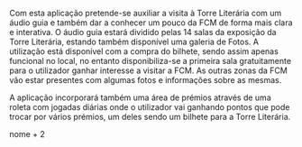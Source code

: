 Com esta aplicação pretende-se auxiliar a visita à Torre Literária com um áudio guia e
também dar a conhecer um pouco da FCM de forma mais clara e interativa.
O áudio guia estará dividido pelas 14 salas da exposição da Torre Literária, estando também
disponível uma galeria de Fotos. A utilização está disponível com a compra do bilhete,
sendo assim apenas funcional no local, no entanto disponibiliza-se a primeira sala gratuitamente
para o utilizador ganhar interesse a visitar a FCM.
As outras zonas da FCM vão estar presentes com algumas fotos e informações sobre as
mesmas.

A aplicação incorporará também uma área de prémios através de uma roleta com jogadas
diárias onde o utilizador vai ganhando pontos que pode trocar por vários prémios, um deles
sendo um bilhete para a Torre Literária.

nome + 2